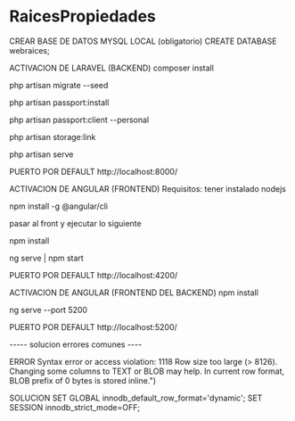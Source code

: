 # RaicesPropiedades


CREAR BASE DE DATOS MYSQL LOCAL (obligatorio)
CREATE DATABASE webraices;

ACTIVACION DE LARAVEL (BACKEND)
composer install


php artisan migrate --seed

php artisan passport:install

php artisan passport:client --personal

php artisan storage:link

php artisan serve


PUERTO POR DEFAULT http://localhost:8000/

ACTIVACION DE ANGULAR (FRONTEND)
Requisitos: tener instalado nodejs

npm install -g @angular/cli

pasar al front y ejecutar lo siguiente

npm install

ng serve | npm start

PUERTO POR DEFAULT http://localhost:4200/

ACTIVACION DE ANGULAR (FRONTEND DEL BACKEND)
npm install

ng serve --port 5200

PUERTO POR DEFAULT http://localhost:5200/


----- solucion errores comunes ----

ERROR 
Syntax error or access violation: 1118 Row size too large (> 8126). Changing some columns to TEXT or BLOB may help. In current row format, BLOB prefix of 0 bytes is stored inline.")

SOLUCION
SET GLOBAL innodb_default_row_format='dynamic';
SET SESSION innodb_strict_mode=OFF;
